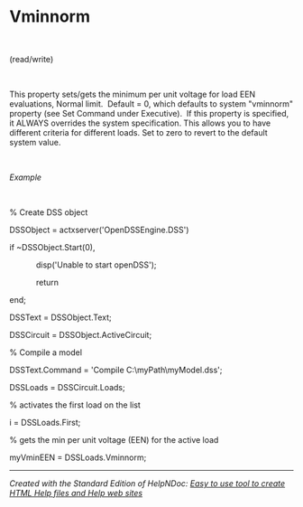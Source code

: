 # Vminnorm

&nbsp;

(read/write)

&nbsp;

This property sets/gets the minimum per unit voltage for load EEN evaluations, Normal limit.&nbsp; Default = 0, which defaults to system "vminnorm" property (see Set Command under Executive).&nbsp; If this property is specified, it ALWAYS overrides the system specification. This allows you to have different criteria for different loads. Set to zero to revert to the default system value.

&nbsp;

*Example*

&nbsp;

% Create DSS object

DSSObject = actxserver('OpenDSSEngine.DSS')

if ~DSSObject.Start(0),

&nbsp; &nbsp; &nbsp; &nbsp; &nbsp; &nbsp; disp('Unable to start openDSS');

&nbsp; &nbsp; &nbsp; &nbsp; &nbsp; &nbsp; return

end;

DSSText = DSSObject.Text;

DSSCircuit = DSSObject.ActiveCircuit;

% Compile a model &nbsp; &nbsp;

DSSText.Command = 'Compile C:\\myPath\\myModel.dss';

DSSLoads = DSSCircuit.Loads;

% activates the first load on the list

i = DSSLoads.First;

% gets the min per unit voltage (EEN) for the active load

myVminEEN = DSSLoads.Vminnorm;

***
_Created with the Standard Edition of HelpNDoc: [Easy to use tool to create HTML Help files and Help web sites](<https://www.helpndoc.com/help-authoring-tool>)_
